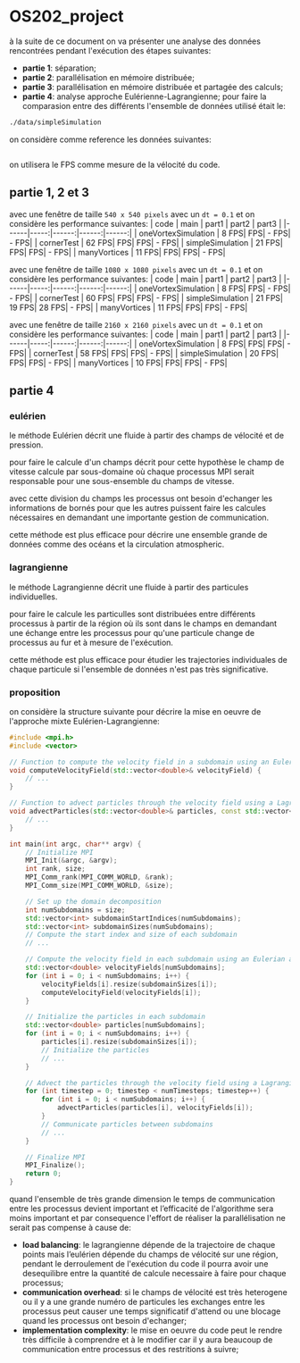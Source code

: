 # OS202_project

à la suite de ce document on va présenter une analyse des données rencontrées pendant l'exécution des étapes suivantes:
- **partie 1**: séparation;
- **partie 2**: parallélisation en mémoire distribuée;
- **partie 3**: parallélisation en mémoire distribuée et partagée des calculs;
- **partie 4**: analyse approche Eulérienne-Lagrangienne;
pour faire la comparasion entre des différents l'ensemble de données utilisé était le:
```bash
./data/simpleSimulation
```
on considère comme reference les données suivantes:
```bash

```
on utilisera le FPS comme mesure de la vélocité du code.


## partie 1, 2 et 3
avec une fenêtre de taille `540 x 540 pixels` avec un `dt = 0.1` et on considère les performance suivantes:
| code | main | part1 | part2 | part3 |
|------|-----:|------:|------:|------:|
| oneVortexSimulation | 8 FPS|  FPS| - FPS| - FPS|
| cornerTest | 62 FPS|  FPS|  FPS| - FPS|
| simpleSimulation | 21 FPS|  FPS|  FPS| - FPS|
| manyVortices | 11 FPS|  FPS|  FPS| - FPS|

avec une fenêtre de taille `1080 x 1080 pixels` avec un `dt = 0.1` et on considère les performance suivantes:
| code | main | part1 | part2 | part3 |
|------|-----:|------:|------:|------:|
| oneVortexSimulation | 8 FPS|  FPS| - FPS| - FPS|
| cornerTest | 60 FPS|  FPS|  FPS| - FPS|
| simpleSimulation | 21 FPS| 19 FPS| 28 FPS| - FPS|
| manyVortices | 11 FPS|  FPS|  FPS| - FPS|

avec une fenêtre de taille `2160 x 2160 pixels` avec un `dt = 0.1` et on considère les performance suivantes:
| code | main | part1 | part2 | part3 |
|------|-----:|------:|------:|------:|
| oneVortexSimulation | 8 FPS|  FPS|  FPS| - FPS|
| cornerTest | 58 FPS|  FPS|  FPS| - FPS|
| simpleSimulation | 20 FPS|  FPS|  FPS| - FPS|
| manyVortices | 10 FPS|  FPS|  FPS| - FPS|



## partie 4
### eulérien
le méthode Eulérien décrit une fluide à partir des champs de vélocité et de pression.

pour faire le calcule d'un champs décrit pour cette hypothèse le champ de vitesse calcule par sous-domaine où chaque processus MPI serait responsable pour une sous-ensemble du champs de vitesse.

avec cette division du champs les processus ont besoin d'echanger les informations de bornés pour que les autres puissent faire les calcules nécessaires en demandant une importante gestion de communication.

cette méthode est plus efficace pour décrire une ensemble grande de données comme des océans et la circulation atmospheric.


### lagrangienne
le méthode Lagrangienne décrit une fluide à partir des particules individuelles.

pour faire le calcule les particulles sont distribuées entre différents processus à partir de la région où ils sont dans le champs en demandant une échange entre les processus pour qu'une particule change de processus au fur et à mesure de l'exécution. 

cette méthode est plus efficace pour étudier les trajectories individuales de chaque particule si l'ensemble de données n'est pas très significative.

### proposition
on considère la structure suivante pour décrire la mise en oeuvre de l'approche mixte Eulérien-Lagrangienne:
```c++
#include <mpi.h>
#include <vector>

// Function to compute the velocity field in a subdomain using an Eulerian approach
void computeVelocityField(std::vector<double>& velocityField) {
    // ...
}

// Function to advect particles through the velocity field using a Lagrangian approach
void advectParticles(std::vector<double>& particles, const std::vector<double>& velocityField) {
    // ...
}

int main(int argc, char** argv) {
    // Initialize MPI
    MPI_Init(&argc, &argv);
    int rank, size;
    MPI_Comm_rank(MPI_COMM_WORLD, &rank);
    MPI_Comm_size(MPI_COMM_WORLD, &size);

    // Set up the domain decomposition
    int numSubdomains = size;
    std::vector<int> subdomainStartIndices(numSubdomains);
    std::vector<int> subdomainSizes(numSubdomains);
    // Compute the start index and size of each subdomain
    // ...

    // Compute the velocity field in each subdomain using an Eulerian approach
    std::vector<double> velocityFields[numSubdomains];
    for (int i = 0; i < numSubdomains; i++) {
        velocityFields[i].resize(subdomainSizes[i]);
        computeVelocityField(velocityFields[i]);
    }

    // Initialize the particles in each subdomain
    std::vector<double> particles[numSubdomains];
    for (int i = 0; i < numSubdomains; i++) {
        particles[i].resize(subdomainSizes[i]);
        // Initialize the particles
        // ...
    }

    // Advect the particles through the velocity field using a Lagrangian approach
    for (int timestep = 0; timestep < numTimesteps; timestep++) {
        for (int i = 0; i < numSubdomains; i++) {
            advectParticles(particles[i], velocityFields[i]);
        }
        // Communicate particles between subdomains
        // ...
    }

    // Finalize MPI
    MPI_Finalize();
    return 0;
}
```
quand l'ensemble de très grande dimension le temps de communication entre les processus devient important et l’efficacité de l'algorithme sera moins important et par consequence l'effort de réaliser la parallélisation ne serait pas compense à cause de:
- **load balancing**: le lagrangienne dépende de la trajectoire de chaque points mais l’eulérien dépende du champs de vélocité sur une région, pendant le derroulement de l'exécution du code il pourra avoir une desequilibre entre la quantité de calcule necessaire à faire pour chaque processus;
- **communication overhead**: si le champs de vélocité est très heterogene ou il y a une grande numéro de particules les exchanges entre les processus peut causer une temps significatif d'attend ou une blocage quand les processus ont besoin d'echanger;
- **implementation complexity**: le mise en oeuvre du code peut le rendre très difficile à comprendre et à le modifier car il y aura beaucoup de communication entre processus et des restritions à suivre;
